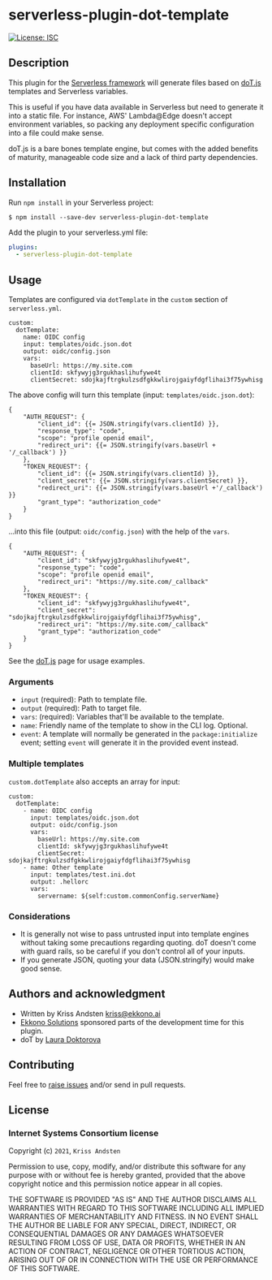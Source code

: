 # serverless-plugin-dot-template

[![License: ISC](https://img.shields.io/badge/License-ISC-blue.svg)](https://opensource.org/licenses/ISC)

## Description
This plugin for the [Serverless framework](http://www.serverless.com/) will generate files
based on [doT.js](http://olado.github.io/doT/) templates and Serverless variables.

This is useful if you have data available in Serverless but need to generate it into a static
file. For instance, AWS' Lambda@Edge doesn't accept environment variables, so packing any
deployment specific configuration into a file could make sense.

doT.js is a bare bones template engine, but comes with the added benefits of maturity, manageable
code size and a lack of third party dependencies. 

## Installation
Run `npm install` in your Serverless project:

```
$ npm install --save-dev serverless-plugin-dot-template
```

Add the plugin to your serverless.yml file:
```yml
plugins:
  - serverless-plugin-dot-template
```


## Usage

Templates are configured via `dotTemplate` in the `custom` section of `serverless.yml`. 

```
custom:
  dotTemplate:
    name: OIDC config
    input: templates/oidc.json.dot
    output: oidc/config.json
    vars:
      baseUrl: https://my.site.com
      clientId: skfywyjg3rgukhaslihufywe4t
      clientSecret: sdojkajftrgkulzsdfgkkwlirojgaiyfdgflihai3f75ywhisg
```

The above config will turn this template (input: `templates/oidc.json.dot`):

```
{
    "AUTH_REQUEST": {
        "client_id": {{= JSON.stringify(vars.clientId) }},
        "response_type": "code",
        "scope": "profile openid email",
        "redirect_uri": {{= JSON.stringify(vars.baseUrl + '/_callback') }}
    },
    "TOKEN_REQUEST": {
        "client_id": {{= JSON.stringify(vars.clientId) }},
        "client_secret": {{= JSON.stringify(vars.clientSecret) }},
        "redirect_uri": {{= JSON.stringify(vars.baseUrl +'/_callback') }}
        "grant_type": "authorization_code"
    }
}
```

...into this file (output: `oidc/config.json`) with the help of the `vars`.

```
{
    "AUTH_REQUEST": {
        "client_id": "skfywyjg3rgukhaslihufywe4t",
        "response_type": "code",
        "scope": "profile openid email",
        "redirect_uri": "https://my.site.com/_callback"
    },
    "TOKEN_REQUEST": {
        "client_id": "skfywyjg3rgukhaslihufywe4t",
        "client_secret": "sdojkajftrgkulzsdfgkkwlirojgaiyfdgflihai3f75ywhisg",
        "redirect_uri": "https://my.site.com/_callback"
        "grant_type": "authorization_code"
    }
}
```

See the [doT.js](http://olado.github.io/doT/index.html) page for usage examples.

### Arguments
* `input` (required): Path to template file.
* `output` (required): Path to target file.
* `vars`: (required): Variables that'll be available to the template.
* `name`: Friendly name of the template to show in the CLI log. Optional.
* `event`: A template will normally be generated in the `package:initialize` event;
setting `event` will generate it in the provided event instead.

### Multiple templates
`custom.dotTemplate` also accepts an array for input:
```
custom:
  dotTemplate:
    - name: OIDC config
      input: templates/oidc.json.dot
      output: oidc/config.json
      vars:
        baseUrl: https://my.site.com
        clientId: skfywyjg3rgukhaslihufywe4t
        clientSecret: sdojkajftrgkulzsdfgkkwlirojgaiyfdgflihai3f75ywhisg
    - name: Other template
      input: templates/test.ini.dot
      output: .hellorc
      vars:
        servername: ${self:custom.commonConfig.serverName}
```

### Considerations
* It is generally not wise to pass untrusted input into template engines without taking some 
precautions regarding quoting. doT doesn't come with guard rails, so be careful if you don't
control all of your inputs.
* If you generate JSON, quoting your data (JSON.stringify) would make good sense.

## Authors and acknowledgment
* Written by Kriss Andsten <kriss@ekkono.ai>
* [Ekkono Solutions](https://www.ekkono.ai) sponsored parts of the development time for this plugin.
* doT by [Laura Doktorova](https://github.com/olado)

## Contributing
Feel free to [raise issues](https://github.com/kandsten/serverless-plugin-dot-template/issues)
and/or send in pull requests.

## License
### Internet Systems Consortium license

Copyright (c) `2021`, `Kriss Andsten`

Permission to use, copy, modify, and/or distribute this software for any purpose
with or without fee is hereby granted, provided that the above copyright notice
and this permission notice appear in all copies.

THE SOFTWARE IS PROVIDED "AS IS" AND THE AUTHOR DISCLAIMS ALL WARRANTIES WITH
REGARD TO THIS SOFTWARE INCLUDING ALL IMPLIED WARRANTIES OF MERCHANTABILITY AND
FITNESS. IN NO EVENT SHALL THE AUTHOR BE LIABLE FOR ANY SPECIAL, DIRECT,
INDIRECT, OR CONSEQUENTIAL DAMAGES OR ANY DAMAGES WHATSOEVER RESULTING FROM LOSS
OF USE, DATA OR PROFITS, WHETHER IN AN ACTION OF CONTRACT, NEGLIGENCE OR OTHER
TORTIOUS ACTION, ARISING OUT OF OR IN CONNECTION WITH THE USE OR PERFORMANCE OF
THIS SOFTWARE.
